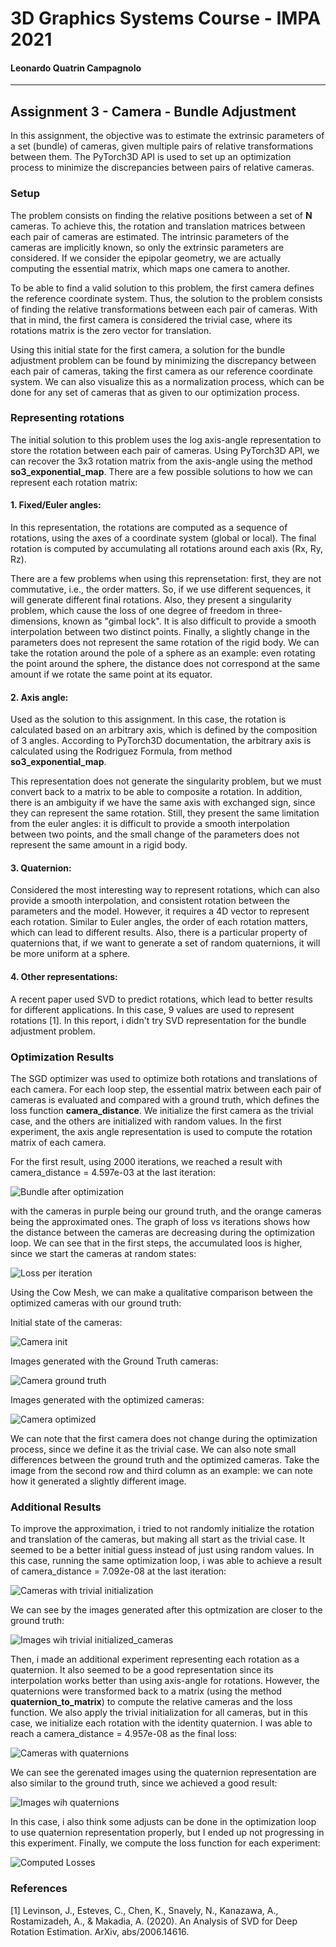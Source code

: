 # 3D Graphics Systems Course - IMPA 2021

#### Leonardo Quatrin Campagnolo

---------

## Assignment 3 - Camera - Bundle Adjustment

In this assignment, the objective was to estimate the extrinsic parameters of a set (bundle) of cameras, given multiple pairs of relative transformations between them. The PyTorch3D API is used to set up an optimization process to minimize the discrepancies between pairs of relative cameras.

### Setup

The problem consists on finding the relative positions between a set of **N** cameras. To achieve this, the rotation and translation matrices between each pair of cameras are estimated. The intrinsic parameters of the cameras are implicitly known, so only the extrinsic parameters are considered. If we consider the epipolar geometry, we are actually computing the essential matrix, which maps one camera to another. 
 
To be able to find a valid solution to this problem, the first camera defines the reference coordinate system. Thus, the solution to the problem consists of finding the relative transformations between each pair of cameras. With that in mind, the first camera is considered the trivial case, where its rotations matrix is the zero vector for translation.

Using this initial state for the first camera, a solution for the bundle adjustment problem can be found by minimizing the discrepancy between each pair of cameras, taking the first camera as our reference coordinate system. We can also visualize this as a normalization process, which can be done for any set of cameras that as given to our optimization process.

### Representing rotations

The initial solution to this problem uses the log axis-angle representation to store the rotation between each pair of cameras. Using PyTorch3D API, we can recover the 3x3 rotation matrix from the axis-angle using the method **so3_exponential_map**. There are a few possible solutions to how we can represent each rotation matrix:

#### 1. Fixed/Euler angles:

In this representation, the rotations are computed as a sequence of rotations, using the axes of a coordinate system (global or local). The final rotation is computed by accumulating all rotations around each axis (Rx, Ry, Rz). 

There are a few problems when using this reprensetation: first, they are not commutative, i.e., the order matters. So, if we use different sequences, it will generate different final rotations. Also, they present a singularity problem, which cause the loss of one degree of freedom in three-dimensions, known as "gimbal lock". It is also difficult to provide a smooth interpolation between two distinct points. Finally, a slightly change in the parameters does not represent the same rotation of the rigid body. We can take the rotation around the pole of a sphere as an example: even rotating the point around the sphere, the distance does not correspond at the same amount if we rotate the same point at its equator.

#### 2. Axis angle:

Used as the solution to this assignment. In this case, the rotation is calculated based on an arbitrary axis, which is defined by the composition of 3 angles. According to PyTorch3D documentation, the arbitrary axis is calculated using the Rodriguez Formula, from method **so3_exponential_map**.

This representation does not generate the singularity problem, but we must convert back to a matrix to be able to composite a rotation. In addition, there is an ambiguity if we have the same axis with exchanged sign, since they can represent the same rotation. Still, they present the same limitation from the euler angles: it is difficult to provide a smooth interpolation between two points, and the small change of the parameters does not represent the same amount in a rigid body.

#### 3. Quaternion:

Considered the most interesting way to represent rotations, which can also provide a smooth interpolation, and consistent rotation between the parameters and the model. However, it requires a 4D vector to represent each rotation. Similar to Euler angles, the order of each rotation matters, which can lead to different results. Also, there is a particular property of quaternions that, if we want to generate a set of random quaternions, it will be more uniform at a sphere.

#### 4. Other representations:

A recent paper used SVD to predict rotations, which lead to better results for different applications. In this case, 9 values are used to represent rotations [1]. In this report, i didn't try SVD representation for the bundle adjustment problem.

### Optimization Results

The SGD optimizer was used to optimize both rotations and translations of each camera. For each loop step, the essential matrix between each pair of cameras is evaluated and compared with a ground truth, which defines the loss function **camera_distance**. We initialize the first camera as the trivial case, and the others are initialized with random values. In the first experiment, the axis angle representation is used to compute the rotation matrix of each camera.

For the first result, using 2000 iterations, we reached a result with camera_distance = 4.597e-03 at the last iteration:

![Bundle after optimization](imgs/a3/camera_std.png)

with the cameras in purple being our ground truth, and the orange cameras being the approximated ones. The graph of loss vs iterations shows how the distance between the cameras are decreasing during the optimization loop. We can see that in the first steps, the accumulated loos is higher, since we start the cameras at random states:

![Loss per iteration](imgs/a3/loss.png)

Using the Cow Mesh, we can make a qualitative comparison between the optimized cameras with our ground truth:

Initial state of the cameras:

![Camera init](imgs/a3/init.png)

Images generated with the Ground Truth cameras:

![Camera ground truth](imgs/a3/gt.png)

Images generated with the optimized cameras:

![Camera optimized](imgs/a3/approx.png)

We can note that the first camera does not change during the optimization process, since we define it as the trivial case. We can also note small differences between the ground truth and the optimized cameras. Take the image from the second row and third column as an example: we can note how it generated a slightly different image.

### Additional Results

To improve the approximation, i tried to not randomly initialize the rotation and translation of the cameras, but making all start as the trivial case. It seemed to be a better initial guess instead of just using random values. In this case, running the same optimization loop, i was able to achieve a result of camera_distance = 7.092e-08 at the last iteration:

![Cameras with trivial initialization](imgs/a3/camera_init.png)

We can see by the images generated after this optmization are closer to the ground truth:

![Images wih trivial initialized_cameras](imgs/a3/images_init.png)

Then, i made an additional experiment representing each rotation as a quaternion. It also seemed to be a good representation since its interpolation works better than using axis-angle for rotations. However, the quaternions were transformed back to a matrix (using the method **quaternion_to_matrix**) to compute the relative cameras and the loss function. We also apply the trivial initialization for all cameras, but in this case, we initialize each rotation with the identity quaternion. I was able to reach a camera_distance = 4.957e-08 as the final loss:

![Cameras with quaternions](imgs/a3/camera_quat.png)

We can see the gerenated images using the quaternion representation are also similar to the ground truth, since we achieved a good result:

![Images wih quaternions](imgs/a3/images_quat.png)

In this case, i also think some adjusts can be done in the optimization loop to use quaternion representation properly, but I ended up not progressing in this experiment. Finally, we compute the loss function for each experiment:

![Computed Losses](imgs/a3/all_losses.png)

### References

[1] Levinson, J., Esteves, C., Chen, K., Snavely, N., Kanazawa, A., Rostamizadeh, A., & Makadia, A. (2020). An Analysis of SVD for Deep Rotation Estimation. ArXiv, abs/2006.14616.




